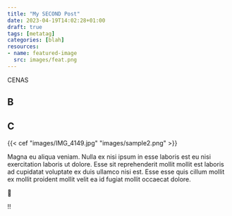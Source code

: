 ```yaml
---
title: "My SECOND Post"
date: 2023-04-19T14:02:28+01:00
draft: true
tags: [metatag]
categories: [blah]
resources:
- name: featured-image
  src: images/feat.png
---
```

CENAS

## B

## C

{{< cef "images/IMG_4149.jpg"  "images/sample2.png" >}}

Magna eu aliqua veniam. Nulla ex nisi ipsum in esse laboris est eu nisi exercitation laboris ut dolore. Esse sit reprehenderit mollit mollit est laboris ad cupidatat voluptate ex duis ullamco nisi est. Esse esse quis cillum mollit ex mollit proident mollit velit ea id fugiat mollit occaecat dolore.

:poop:

!!